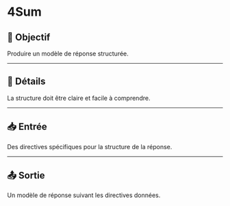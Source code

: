 # 4Sum

## 🎯 Objectif

Produire un modèle de réponse structurée.

---

## 📝 Détails

La structure doit être claire et facile à comprendre.

---

## 📥 Entrée

Des directives spécifiques pour la structure de la réponse.

---

## 📤 Sortie

Un modèle de réponse suivant les directives données.